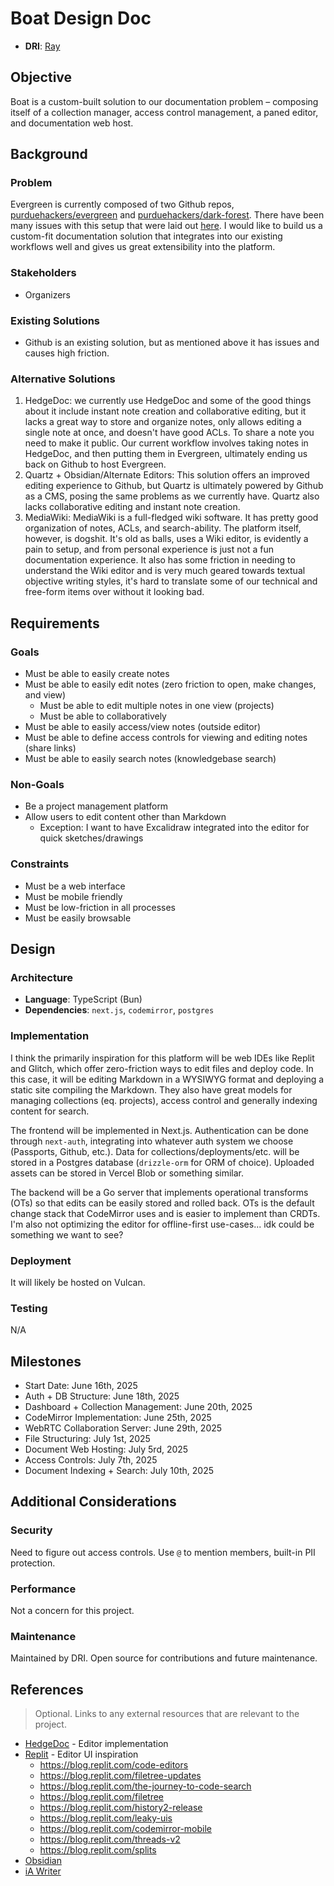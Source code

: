 # Boat Design Doc

- **DRI**: [Ray](https://github.com/purduehackers/dark-forest/blob/main/people/organizers/rayhanadev.md)

## Objective

Boat is a custom-built solution to our documentation problem – composing itself of a collection manager, access control management, a paned editor, and documentation web host.

## Background

### Problem

Evergreen is currently composed of two Github repos, [purduehackers/evergreen](https://github.com/purduehackers/evergreen) and [purduehackers/dark-forest](https://github.com/purduehackers/dark-forest). There have been many issues with this setup that were laid out [here](https://github.com/purduehackers/evergreen/blob/main/meta/retros/path-forward-05-30-2025.md). I would like to build us a custom-fit documentation solution that integrates into our existing workflows well and gives us great extensibility into the platform.

### Stakeholders

- Organizers

### Existing Solutions

- Github is an existing solution, but as mentioned above it has issues and causes high friction.

### Alternative Solutions

1. HedgeDoc: we currently use HedgeDoc and some of the good things about it include instant note creation and collaborative editing, but it lacks a great way to store and organize notes, only allows editing a single note at once, and doesn't have good ACLs. To share a note you need to make it public. Our current workflow involves taking notes in HedgeDoc, and then putting them in Evergreen, ultimately ending us back on Github to host Evergreen.
2. Quartz + Obsidian/Alternate Editors: This solution offers an improved editing experience to Github, but Quartz is ultimately powered by Github as a CMS, posing the same problems as we currently have. Quartz also lacks collaborative editing and instant note creation.
3. MediaWiki: MediaWiki is a full-fledged wiki software. It has pretty good organization of notes, ACLs, and search-ability. The platform itself, however, is dogshit. It's old as balls, uses a Wiki editor, is evidently a pain to setup, and from personal experience is just not a fun documentation experience. It also has some friction in needing to understand the Wiki editor and is very much geared towards textual objective writing styles, it's hard to translate some of our technical and free-form items over without it looking bad.

## Requirements

### Goals

- Must be able to easily create notes
- Must be able to easily edit notes (zero friction to open, make changes, and view)
	- Must be able to edit multiple notes in one view (projects)
	- Must be able to collaboratively 
- Must be able to easily access/view notes (outside editor)
- Must be able to define access controls for viewing and editing notes (share links)
- Must be able to easily search notes (knowledgebase search)

### Non-Goals

- Be a project management platform
- Allow users to edit content other than Markdown
	- Exception: I want to have Excalidraw integrated into the editor for quick sketches/drawings

### Constraints

- Must be a web interface
- Must be mobile friendly
- Must be low-friction in all processes
- Must be easily browsable

## Design

### Architecture

- **Language**: TypeScript (Bun)
- **Dependencies**: `next.js`, `codemirror`, `postgres`

### Implementation

I think the primarily inspiration for this platform will be web IDEs like Replit and Glitch, which offer zero-friction ways to edit files and deploy code. In this case, it will be editing Markdown in a WYSIWYG format and deploying a static site compiling the Markdown. They also have great models for managing collections (eq. projects), access control and generally indexing content for search.

The frontend will be implemented in Next.js. Authentication can be done through `next-auth`, integrating into whatever auth system we choose (Passports, Github, etc.). Data for collections/deployments/etc. will be stored in a Postgres database (`drizzle-orm` for ORM of choice). Uploaded assets can be stored in Vercel Blob or something similar.

The backend will be a Go server that implements operational transforms (OTs) so that edits can be easily stored and rolled back. OTs is the default change stack that CodeMirror uses and is easier to implement than CRDTs. I'm also not optimizing the editor for offline-first use-cases... idk could be something we want to see?

### Deployment

It will likely be hosted on Vulcan.

### Testing

N/A

## Milestones

- Start Date: June 16th, 2025
- Auth + DB Structure: June 18th, 2025
- Dashboard + Collection Management: June 20th, 2025
- CodeMirror Implementation: June 25th, 2025
- WebRTC Collaboration Server: June 29th, 2025
- File Structuring: July 1st, 2025
- Document Web Hosting: July 5rd, 2025
- Access Controls: July 7th, 2025
- Document Indexing + Search: July 10th, 2025

## Additional Considerations

### Security

Need to figure out access controls. Use `@` to mention members, built-in PII protection.

### Performance

Not a concern for this project.
### Maintenance

Maintained by DRI. Open source for contributions and future maintenance.

## References

> Optional. Links to any external resources that are relevant to the project.

- [HedgeDoc](https://github.com/hedgedoc/hedgedoc) - Editor implementation
- [Replit](https://replit.com) - Editor UI inspiration
	- https://blog.replit.com/code-editors
	- https://blog.replit.com/filetree-updates
	- https://blog.replit.com/the-journey-to-code-search
	- https://blog.replit.com/filetree
	- https://blog.replit.com/history2-release
	- https://blog.replit.com/leaky-uis
	- https://blog.replit.com/codemirror-mobile
	- https://blog.replit.com/threads-v2
	- https://blog.replit.com/splits
- [Obsidian](https://obsidian.md/)
- [iA Writer](https://ia.net/writer)
